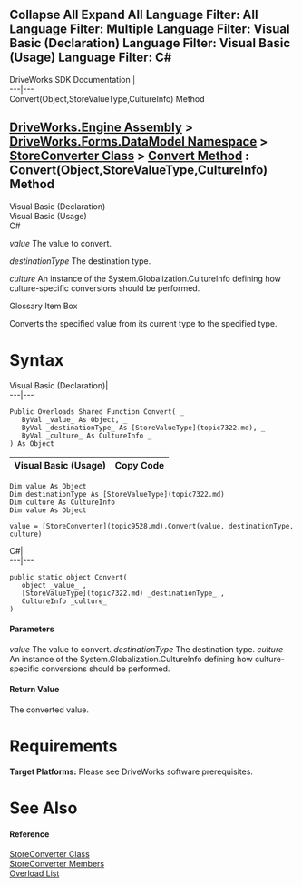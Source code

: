 Collapse All Expand All Language Filter: All  Language Filter: Multiple  Language Filter: Visual Basic (Declaration) Language Filter: Visual Basic (Usage) Language Filter: C#  
---  
DriveWorks SDK Documentation  |   
---|---  
Convert(Object,StoreValueType,CultureInfo) Method   
  
[DriveWorks.Engine Assembly](topic2156.md) > [DriveWorks.Forms.DataModel Namespace](topic9371.md) > [StoreConverter Class](topic9528.md) > [Convert Method](topic9534.md) : Convert(Object,StoreValueType,CultureInfo) Method  
---  
  
Visual Basic (Declaration)    
Visual Basic (Usage)    
C# 

_value_
    The value to convert.

_destinationType_
    The destination type.

_culture_
    An instance of the System.Globalization.CultureInfo defining how culture-specific conversions should be performed.

Glossary Item Box

Converts the specified value from its current type to the specified type. 

# Syntax

Visual Basic (Declaration)|   
---|---  
      
    
    Public Overloads Shared Function Convert( _
       ByVal _value_ As Object, _
       ByVal _destinationType_ As [StoreValueType](topic7322.md), _
       ByVal _culture_ As CultureInfo _
    ) As Object  
  
Visual Basic (Usage)| Copy Code  
---|---  
      
    
    Dim value As Object
    Dim destinationType As [StoreValueType](topic7322.md)
    Dim culture As CultureInfo
    Dim value As Object
     
    value = [StoreConverter](topic9528.md).Convert(value, destinationType, culture)  
  
C#|   
---|---  
      
    
    public static object Convert( 
       object _value_ ,
       [StoreValueType](topic7322.md) _destinationType_ ,
       CultureInfo _culture_
    )  
  
#### Parameters

 _value_
    The value to convert.
_destinationType_
    The destination type.
_culture_
    An instance of the System.Globalization.CultureInfo defining how culture-specific conversions should be performed.

#### Return Value

The converted value.

# Requirements

**Target Platforms:** Please see DriveWorks software prerequisites.

# See Also

#### Reference

[StoreConverter Class](topic9528.md)   
[StoreConverter Members](topic9529.md)   
[Overload List](topic9534.md)


